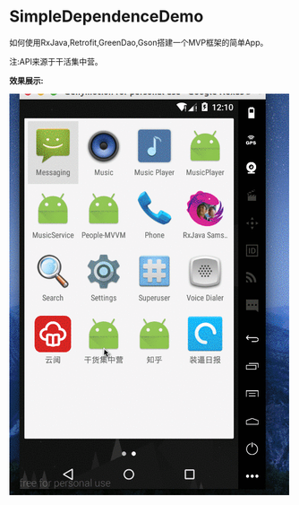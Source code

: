 # SimpleDependenceDemo
如何使用RxJava,Retrofit,GreenDao,Gson搭建一个MVP框架的简单App。

注:API来源于干活集中营。

**效果展示:**

![](https://github.com/newbiechen1024/SimpleDependenceDemo/blob/master/screenshot/show.gif?raw=true)
